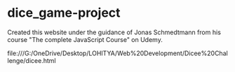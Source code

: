 # dice_game-project
Created this website under the guidance of Jonas Schmedtmann from his course "The complete JavaScript Course" on Udemy.

file:///G:/OneDrive/Desktop/LOHITYA/Web%20Development/Dicee%20Challenge/dicee.html
